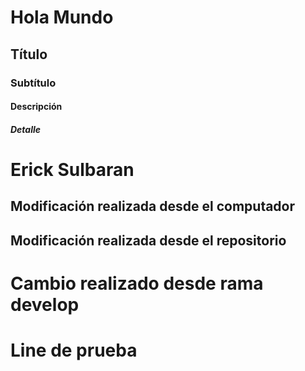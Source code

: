 # Hola Mundo
## Título
### Subtítulo
#### Descripción
##### Detalle

# Erick Sulbaran

## Modificación realizada desde el computador
## Modificación realizada desde el repositorio

# Cambio realizado desde rama develop
# Line de prueba